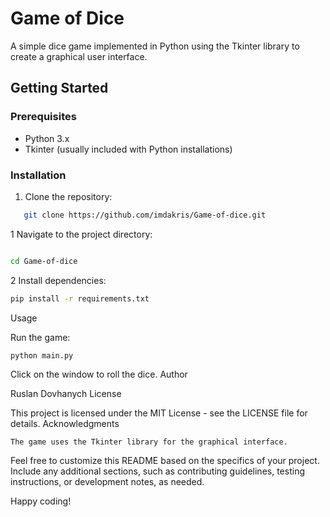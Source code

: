 # Game of Dice

A simple dice game implemented in Python using the Tkinter library to create a graphical user interface.

## Getting Started

### Prerequisites

- Python 3.x
- Tkinter (usually included with Python installations)

### Installation

1. Clone the repository:

```bash
   git clone https://github.com/imdakris/Game-of-dice.git

  ```

1 Navigate to the project directory:

```bash

cd Game-of-dice
```

2 Install dependencies:

```bash
pip install -r requirements.txt
```

Usage

Run the game:

```bash
python main.py
```

Click on the window to roll the dice.
Author

Ruslan Dovhanych
License

This project is licensed under the MIT License - see the LICENSE file for details.
Acknowledgments

    The game uses the Tkinter library for the graphical interface.

Feel free to customize this README based on the specifics of your project. Include any additional sections, such as contributing guidelines, testing instructions, or development notes, as needed.

Happy coding!